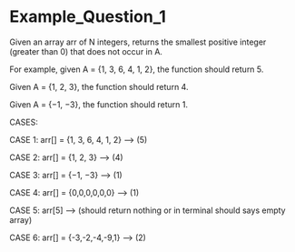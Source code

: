 # Example_Question_1
Given an array arr of N integers, returns the smallest positive integer (greater than 0) that does not occur in A.

For example, given A = {1, 3, 6, 4, 1, 2}, the function should return 5.

Given A = {1, 2, 3}, the function should return 4.

Given A = {−1, −3}, the function should return 1.

CASES:

CASE 1: arr[] = {1, 3, 6, 4, 1, 2} --> (5)

CASE 2: arr[] = {1, 2, 3} --> (4)

CASE 3: arr[] = {−1, −3} -->  (1)

CASE 4: arr[] = {0,0,0,0,0,0} --> (1)

CASE 5: arr[5] --> (should return nothing or in terminal should says empty array)

CASE 6: arr[] = {-3,-2,-4,-9,1} --> (2)
